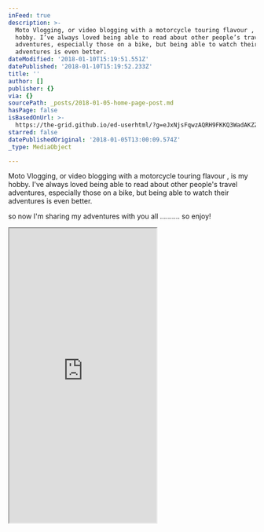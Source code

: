 ```yaml
---
inFeed: true
description: >-
  Moto Vlogging, or video blogging with a motorcycle touring flavour , is my
  hobby. I’ve always loved being able to read about other people’s travel
  adventures, especially those on a bike, but being able to watch their
  adventures is even better. 
dateModified: '2018-01-10T15:19:51.551Z'
datePublished: '2018-01-10T15:19:52.233Z'
title: ''
author: []
publisher: {}
via: {}
sourcePath: _posts/2018-01-05-home-page-post.md
hasPage: false
isBasedOnUrl: >-
  https://the-grid.github.io/ed-userhtml/?g=eJxNjsFqwzAQRH9FKKQ3WadAKZZzyh_kHrbyynJxJKMdR_Tvq5BgetnDLPPm9aRi4eB0BFb5shZ1Brh0Pt_tnMAJLWLG-XsDcrpFkgiaHI2P9tsKf7T6TYp3qO0eTxeEqpVfSMTpN828W-YF0WokkJGYq_F5S3A60CKsh-tzSh12eG9p6MWXeYUi-U1ePZd22XUhhFzu3X_rOo8TQ7ofaRqRinDjbwjmUw-9fcGGP94sWyU
starred: false
datePublishedOriginal: '2018-01-05T13:00:09.574Z'
_type: MediaObject

---
```

Moto Vlogging, or video blogging with a motorcycle touring flavour , is my hobby. I've always loved being able to read about other people's travel adventures, especially those on a bike, but being able to watch their adventures is even better. 

so now I'm sharing my adventures with you all .......... so enjoy!

<iframe src="https://the-grid.github.io/ed-userhtml/?g=eJyFkMFuwjAQRH_FWqnHxIRiQVEcfqInLmgdG8eQEMu7aYGvx21aqeqh3eNqd-bN1NSmEFkEqwEpFm4wzhbzEoRFxuIeLtZdNVSLzwHBt-g0sLuyPOEbfh-3HSZyrGHiY7EBQanV0DFH2kpJEdO5RDsaV7bjICN6N5uVJ4KmlrNKU6NoeyT6SdOHyxlEl9zxbz25Wu5f_XKRKn9f7WUGxeQ_gA6mxyzR1GHw_2P9kvmCjH5nJmKXdKUqpTbqZV2p5zUI7LMDj1MKFIYxx-Zbn-t5D5a7be7sCYQZk82PkLuTOSo2Dz-MfHg" height="600" style=""></iframe>